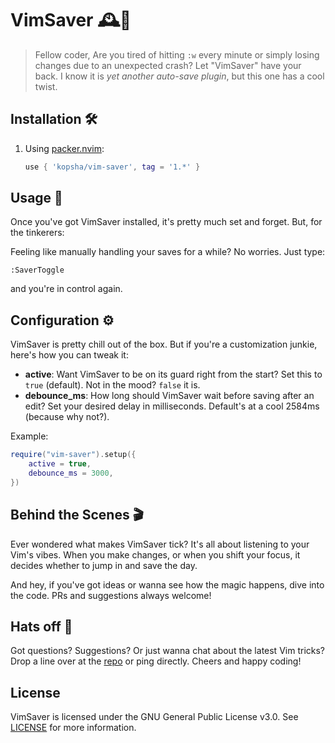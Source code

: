 
# VimSaver 🕰️💾

> Fellow coder,
> Are you tired of hitting `:w` every minute or simply losing changes due to an
> unexpected crash?
> Let "VimSaver" have your back. I know it is *yet another auto-save plugin*,
> but this one has a cool twist.


## Installation 🛠️

1. Using [packer.nvim](https://github.com/wbthomason/packer.nvim):

   ```lua
   use { 'kopsha/vim-saver', tag = '1.*' }
   ```


## Usage 🚀

Once you've got VimSaver installed, it's pretty much set and forget.
But, for the tinkerers:

Feeling like manually handling your saves for a while? No worries. Just type:
```vim
:SaverToggle
```
and you're in control again.


## Configuration ⚙️

VimSaver is pretty chill out of the box. But if you're a customization junkie,
here's how you can tweak it:

- **active**: Want VimSaver to be on its guard right from the start? Set this
  to `true` (default). Not in the mood? `false` it is.
- **debounce_ms**: How long should VimSaver wait before saving after an edit?
  Set your desired delay in milliseconds. Default's at a cool 2584ms (because
  why not?).

Example:
```lua
require("vim-saver").setup({
    active = true,
    debounce_ms = 3000,
})
```


## Behind the Scenes 🎬

Ever wondered what makes VimSaver tick? It's all about listening to your Vim's
vibes. When you make changes, or when you shift your focus, it decides whether
to jump in and save the day.

And hey, if you've got ideas or wanna see how the magic happens, dive into the
code. PRs and suggestions always welcome!


## Hats off 🎩

Got questions? Suggestions? Or just wanna chat about the latest Vim tricks?
Drop a line over at the [repo](https://github.com/kopsha/vim-saver/issues) or
ping directly. Cheers and happy coding!


## License

VimSaver is licensed under the GNU General Public License v3.0. See
[LICENSE](./LICENSE) for more information.

